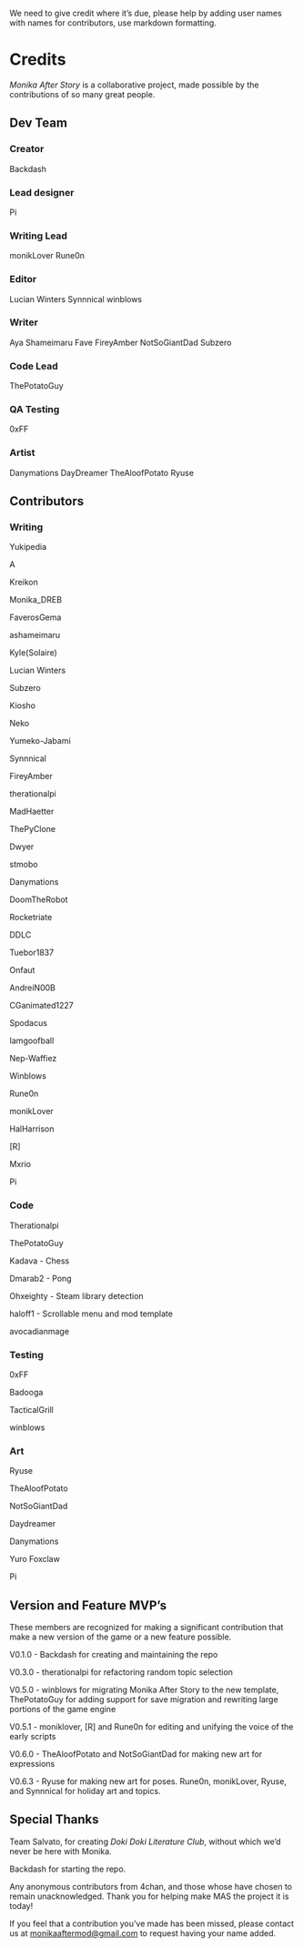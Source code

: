 We need to give credit where it’s due, please help by adding user names with names for contributors, use markdown formatting.


# Credits

*Monika After Story* is a collaborative project, made possible by the contributions of so many great people.

## Dev Team

### Creator

Backdash

### Lead designer

Pi

### Writing Lead
monikLover
Rune0n

### Editor

Lucian Winters
Synnnical
winblows

### Writer

Aya Shameimaru
Fave
FireyAmber
NotSoGiantDad
Subzero

### Code Lead

ThePotatoGuy

### QA Testing

0xFF

### Artist

Danymations
DayDreamer
TheAloofPotato
Ryuse

## Contributors

### Writing

Yukipedia

A

Kreikon

Monika_DREB

FaverosGema

ashameimaru

Kyle(Solaire)

Lucian Winters

Subzero

Kiosho

Neko

Yumeko-Jabami

Synnnical

FireyAmber

therationalpi

MadHaetter

ThePyClone

Dwyer

stmobo

Danymations

DoomTheRobot

Rocketriate

DDLC

Tuebor1837

Onfaut

AndreiN00B

CGanimated1227

Spodacus

Iamgoofball

Nep-Waffiez

Winblows

Rune0n

monikLover

HalHarrison

[R]

Mxrio

Pi

### Code

Therationalpi

ThePotatoGuy

Kadava - Chess

Dmarab2 - Pong

Ohxeighty - Steam library detection

haloff1 - Scrollable menu and mod template

avocadianmage

### Testing

0xFF

Badooga

TacticalGrill

winblows

### Art

Ryuse

TheAloofPotato

NotSoGiantDad

Daydreamer

Danymations

Yuro Foxclaw

Pi

## Version and Feature MVP’s
These members are recognized for making a significant contribution that make a new version of the game or a new feature possible.

V0.1.0 - Backdash for creating and maintaining the repo

V0.3.0 - therationalpi for refactoring random topic selection

V0.5.0 - winblows for migrating Monika After Story to the new template, ThePotatoGuy for adding support for save migration and rewriting large portions of the game engine

V0.5.1 - moniklover, [R] and Rune0n for editing and unifying the voice of the early scripts

V0.6.0 - TheAloofPotato and NotSoGiantDad for making new art for expressions

V0.6.3 - Ryuse for making new art for poses. Rune0n, monikLover, Ryuse, and Synnnical for holiday art and topics.

## Special Thanks

Team Salvato, for creating *Doki Doki Literature Club*, without which we’d never be here with Monika.

Backdash for starting the repo.

Any anonymous contributors from 4chan, and those whose have chosen to remain unacknowledged. Thank you for helping make MAS the project it is today!

If you feel that a contribution you’ve made has been missed, please contact us at monikaaftermod@gmail.com to request having your name added.
